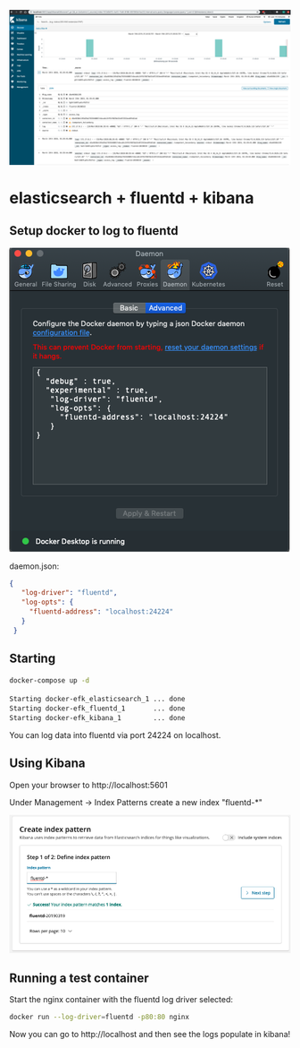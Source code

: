 ![nginx](nginx.png)

# elasticsearch + fluentd + kibana

## Setup docker to log to fluentd

![screenshot](screenshot.png)

daemon.json:
```json
{
   "log-driver": "fluentd",
   "log-opts": {
     "fluentd-address": "localhost:24224"
   }
 }
```
## Starting
```bash
docker-compose up -d
 
Starting docker-efk_elasticsearch_1 ... done
Starting docker-efk_fluentd_1       ... done
Starting docker-efk_kibana_1        ... done

```
You can log data into fluentd via port 24224 on localhost.
## Using Kibana
Open your browser to http://localhost:5601

Under Management -> Index Patterns create a new index "fluentd-*"

![kibana](kibana.png)

## Running a test container
Start the nginx container with the fluentd log driver selected:
```bash
docker run --log-driver=fluentd -p80:80 nginx
```
Now you can go to http://localhost and then see the logs populate in kibana!

